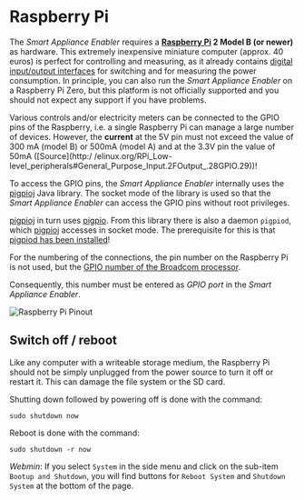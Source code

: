 # Raspberry Pi
The *Smart Appliance Enabler* requires a **[Raspberry Pi](https://de.wikipedia.org/wiki/Raspberry_Pi) 2 Model B (or newer)** as hardware. This extremely inexpensive miniature computer (approx. 40 euros) is perfect for controlling and measuring, as it already contains [digital input/output interfaces](https://de.wikipedia.org/wiki/Raspberry_Pi#GPIO) for switching and for measuring the power consumption. In principle, you can also run the *Smart Appliance Enabler* on a Raspberry Pi Zero, but this platform is not officially supported and you should not expect any support if you have problems.

Various controls and/or electricity meters can be connected to the GPIO pins of the Raspberry, i.e. a single Raspberry Pi can manage a large number of devices. However, the **current** at the 5V pin must not exceed the value of 300 mA (model B) or 500mA (model A) and at the 3.3V pin the value of 50mA ([Source](http:/ /elinux.org/RPi_Low-level_peripherals#General_Purpose_Input.2FOutput_.28GPIO.29))!

To access the GPIO pins, the *Smart Appliance Enabler* internally uses the [pigpioj](https://github.com/mattjlewis/pigpioj) Java library. The socket mode of the library is used so that the *Smart Appliance Enabler* can access the GPIO pins without root privileges.

[pigpioj](https://github.com/mattjlewis/pigpioj) in turn uses [pigpio](https://abyz.me.uk/rpi/pigpio/). From this library there is also a daemon `pigpiod`, which [pigpioj](https://github.com/mattjlewis/pigpioj) accesses in socket mode. The prerequisite for this is that [pigpiod has been installed](ManualInstallation_EN.md)!

For the numbering of the connections, the pin number on the Raspberry Pi is not used, but the [GPIO number of the Broadcom processor](https://raspberrypi.stackexchange.com/questions/12966/what-is-the-difference-between-board-and-bcm-for-gpio-pin-numbering).

Consequently, this number must be entered as *GPIO port* in the *Smart Appliance Enabler*.

![Raspberry Pi Pinout](../pics/raspberry-pi-15b.jpg)

## Switch off / reboot
Like any computer with a writeable storage medium, the Raspberry Pi should not be simply unplugged from the power source to turn it off or restart it. This can damage the file system or the SD card.

Shutting down followed by powering off is done with the command:
```console
sudo shutdown now
```

Reboot is done with the command:
```console
sudo shutdown -r now
```

*Webmin*: If you select `System` in the side menu and click on the sub-item `Bootup and Shutdown`, you will find buttons for `Reboot System` and `Shutdown System` at the bottom of the page.
